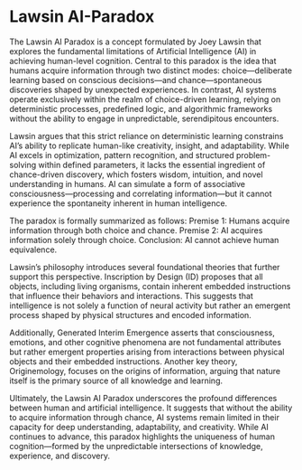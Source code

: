 # Lawsin AI-Paradox
The Lawsin AI Paradox is a concept formulated by Joey Lawsin that explores the fundamental limitations of Artificial Intelligence (AI) in achieving human-level cognition. Central to this paradox is the idea that humans acquire information through two distinct modes: choice—deliberate learning based on conscious decisions—and chance—spontaneous discoveries shaped by unexpected experiences. In contrast, AI systems operate exclusively within the realm of choice-driven learning, relying on deterministic processes, predefined logic, and algorithmic frameworks without the ability to engage in unpredictable, serendipitous encounters.

Lawsin argues that this strict reliance on deterministic learning constrains AI’s ability to replicate human-like creativity, insight, and adaptability. While AI excels in optimization, pattern recognition, and structured problem-solving within defined parameters, it lacks the essential ingredient of chance-driven discovery, which fosters wisdom, intuition, and novel understanding in humans. AI can simulate a form of associative consciousness—processing and correlating information—but it cannot experience the spontaneity inherent in human intelligence.

The paradox is formally summarized as follows:
Premise 1: Humans acquire information through both choice and chance.
Premise 2: AI acquires information solely through choice.
Conclusion: AI cannot achieve human equivalence.

Lawsin’s philosophy introduces several foundational theories that further support this perspective. Inscription by Design (ID) proposes that all objects, including living organisms, contain inherent embedded instructions that influence their behaviors and interactions. This suggests that intelligence is not solely a function of neural activity but rather an emergent process shaped by physical structures and encoded information.

Additionally, Generated Interim Emergence asserts that consciousness, emotions, and other cognitive phenomena are not fundamental attributes but rather emergent properties arising from interactions between physical objects and their embedded instructions. Another key theory, Originemology, focuses on the origins of information, arguing that nature itself is the primary source of all knowledge and learning.

Ultimately, the Lawsin AI Paradox underscores the profound differences between human and artificial intelligence. It suggests that without the ability to acquire information through chance, AI systems remain limited in their capacity for deep understanding, adaptability, and creativity. While AI continues to advance, this paradox highlights the uniqueness of human cognition—formed by the unpredictable intersections of knowledge, experience, and discovery.
